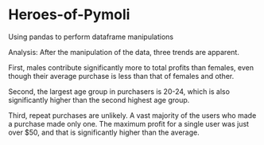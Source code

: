 # Heroes-of-Pymoli
Using pandas to perform dataframe manipulations


Analysis:
After the manipulation of the data, three trends are apparent.

First, males contribute significantly more to total profits than females,
even though their average purchase is less than that of females and other.

Second, the largest age group in purchasers is 20-24, which is also significantly higher than 
the second highest age group.

Third, repeat purchases are unlikely. A vast majority of the users who made a purchase made only one.
The maximum profit for a single user was just over $50, and that is significantly higher than the average.
